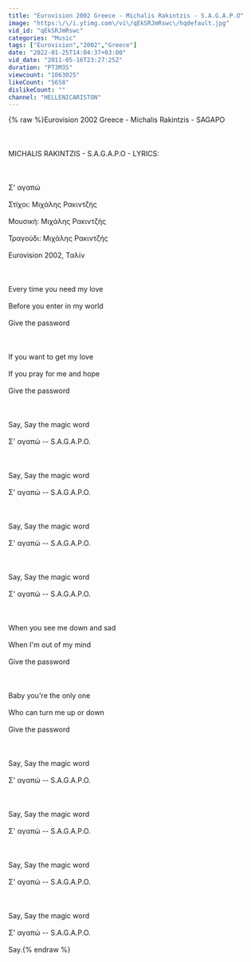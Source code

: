 ```yaml
---
title: "Eurovision 2002 Greece - Michalis Rakintzis - S.A.G.A.P.O"
image: "https:\/\/i.ytimg.com\/vi\/qEkSRJmRswc\/hqdefault.jpg"
vid_id: "qEkSRJmRswc"
categories: "Music"
tags: ["Eurovision","2002","Greece"]
date: "2022-01-25T14:04:37+03:00"
vid_date: "2011-05-16T23:27:25Z"
duration: "PT3M3S"
viewcount: "1063025"
likeCount: "5658"
dislikeCount: ""
channel: "HELLENICARISTON"
---
```

{% raw %}Eurovision 2002 Greece - Michalis Rakintzis - SAGAPO<br /><br /><br /><br />MICHALIS RAKINTZIS - S.A.G.A.P.O - LYRICS:<br /><br /><br /><br />Σ' αγαπώ<br /><br />Στίχοι: Μιχάλης Ρακιντζής<br /><br />Μουσική: Μιχάλης Ρακιντζής<br /><br />Τραγούδι: Μιχάλης Ρακιντζής<br /><br />Eurovision 2002, Ταλίν<br /><br /><br /><br />Every time you need my love<br /><br />Before you enter in my world<br /><br />Give the password<br /><br /><br /><br />If you want to get my love<br /><br />If you pray for me and hope<br /><br />Give the password<br /><br /><br /><br />Say, Say the magic word<br /><br />Σ' αγαπώ -- S.A.G.A.P.O.<br /><br /><br /><br />Say, Say the magic word<br /><br />Σ' αγαπώ -- S.A.G.A.P.O.<br /><br /><br /><br />Say, Say the magic word<br /><br />Σ' αγαπώ -- S.A.G.A.P.O.<br /><br /><br /><br />Say, Say the magic word<br /><br />Σ' αγαπώ -- S.A.G.A.P.O.<br /><br /><br /><br />When you see me down and sad<br /><br />When I'm out of my mind<br /><br />Give the password<br /><br /><br /><br />Baby you're the only one<br /><br />Who can turn me up or down<br /><br />Give the password<br /><br /><br /><br />Say, Say the magic word<br /><br />Σ' αγαπώ -- S.A.G.A.P.O.<br /><br /><br /><br />Say, Say the magic word<br /><br />Σ' αγαπώ -- S.A.G.A.P.O.<br /><br /><br /><br />Say, Say the magic word<br /><br />Σ' αγαπώ -- S.A.G.A.P.O.<br /><br /><br /><br />Say, Say the magic word<br /><br />Σ' αγαπώ -- S.A.G.A.P.O.<br /><br />Say.{% endraw %}
